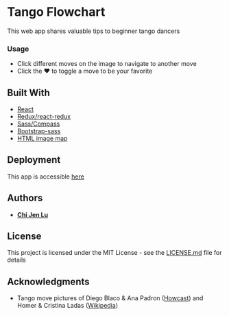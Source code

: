 # Tango Flowchart

This web app shares valuable tips to beginner tango dancers

### Usage
* Click different moves on the image to navigate to another move
* Click the :heart: to toggle a move to be your favorite

## Built With

* [React](https://reactjs.org/)
* [Redux/react-redux](https://redux.js.org/)
* [Sass/Compass](http://compass-style.org/)
* [Bootstrap-sass](https://github.com/twbs/bootstrap-sass)
* [HTML image map](https://developer.mozilla.org/en-US/docs/Web/HTML/Element/map)

## Deployment
This app is accessible [here](http://chijenlu.com/tango-for-dummies/)

## Authors

* [**Chi Jen Lu**](chijenlu.com) 

## License

This project is licensed under the MIT License - see the [LICENSE.md](LICENSE.md) file for details

## Acknowledgments

* Tango move pictures of Diego Blaco & Ana Padron ([Howcast](https://www.howcast.com/guides/905-how-to-do-the-argentine-tango/)) and Homer & Cristina Ladas ([Wikipedia](https://en.wikipedia.org/wiki/Figures_of_Argentine_tango))